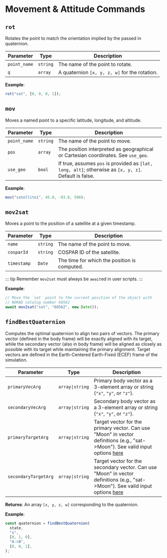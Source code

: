 # Movement & Attitude Commands

## `rot`

Rotates the point to match the orientation implied by the passed in quaternion.

| Parameter      | Type     | Description                                   |
|----------------|----------|-----------------------------------------------|
| `point_name`  | `string` | The name of the point to rotate.             |
| `q`           | `array`  | A quaternion `[x, y, z, w]` for the rotation.|

**Example**:
```js
rot("sat", [0, 0, 0, 1]);
```

## `mov`

Moves a named point to a specific latitude, longitude, and altitude.

| Parameter      | Type     | Description                                                                 |
|----------------|----------|-----------------------------------------------------------------------------|
| `point_name`  | `string` | The name of the point to move.                                              |
| `pos`         | `array`  | The position interpreted as geographical or Cartesian coordinates. See `use_geo`.|
| `use_geo`     | `bool`   | If true, assumes `pos` is provided as `[lat, long, alt]`; otherwise as `[x, y, z]`. Default is false.|

**Example**:
```js
mov("satellite1", 45.0, -93.0, 500);
```

## `mov2sat`

Moves a point to the position of a satellite at a given timestamp.


| Parameter      | Type     | Description                                                                 |
|----------------|----------|-----------------------------------------------------------------------------|
| `name`        | `string` | The name of the point to move.                                              |
| `cosparId`    | `string` | COSPAR ID of the satellite.                                                  |
| `timestamp`   | `Date`   | The time for which the position is computed.                                |

::: tip
Remember `mov2sat` must always be `await`ed in user scripts.
:::

**Example**:
```js
// Move the `sat` point to the current position of the object with
// NORAD catalog number 60562 
await mov2sat("sat", "60562", new Date());
```

## `findBestQuaternion`

Computes the optimal quaternion to align two pairs of vectors. The primary
vector (defined in the body frame) will be exactly aligned with its target,
while the secondary vector (also in body frame) will be aligned as closely as
possible with its target while maintaining the primary alignment. Target
vectors are defined in the Earth-Centered Earth-Fixed (ECEF) frame of the
simulation.

| Parameter           | Type           | Description                                                                 |
|---------------------|----------------|-----------------------------------------------------------------------------|
| `primaryVecArg`     | `array\|string` | Primary body vector as a 3-element array or string (`"x"`, `"y"`, or `"z"`).|
| `secondaryVecArg`   | `array\|string` | Secondary body vector as a 3-element array or string (`"x"`, `"y"`, or `"z"`).|
| `primaryTargetArg`  | `array\|string` | Target vector for the primary vector. Can use "Moon" in vector definitions (e.g., "sat->Moon"). See valid input options [here](/dsl/overview/#supplying-vectors-and-positions-by-name-or-value)|
| `secondaryTargetArg`| `array\|string` | Target vector for the secondary vector. Can use "Moon" in vector definitions (e.g., "sat->Moon"). See valid input options [here](/dsl/overview/#supplying-vectors-and-positions-by-name-or-value)|

**Returns**: An array `[x, y, z, w]` corresponding to the quaternion.

**Example**:

```javascript
const quaternion = findBestQuaternion(
  state,
  "x",
  [0, 1, 0],
  "A->B",
  [0, 0, 1],
);

